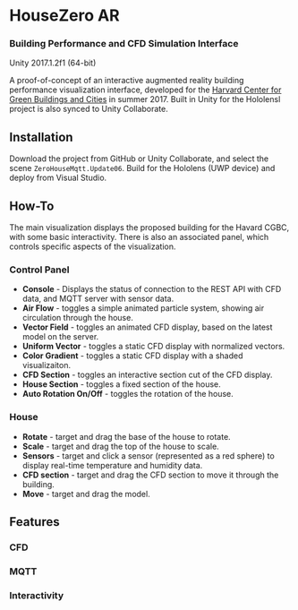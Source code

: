 # HouseZero AR
### Building Performance and CFD Simulation Interface
Unity 2017.1.2f1 (64-bit)

A proof-of-concept of an interactive augmented reality building performance visualization interface, developed for the [Harvard Center for Green Buildings and Cities](http://harvardcgbc.org/) in summer 2017. Built in Unity for the Hololensl project is also synced to Unity Collaborate.


## Installation
Download the project from GitHub or Unity Collaborate, and select the scene `ZeroHouseMqtt.Update06`. Build for the Hololens (UWP device) and deploy from Visual Studio.

## How-To
The main visualization displays the proposed building for the Havard CGBC, with some basic interactivity. There is also an associated panel, which controls specific aspects of the visualization.

### Control Panel
- **Console** - Displays the status of connection to the REST API with CFD data, and MQTT server with sensor data.
- **Air Flow** - toggles a simple animated particle system, showing air circulation through the house.
- **Vector Field** - toggles an animated CFD display, based on the latest model on the server.
- **Uniform Vector** - toggles a static CFD display with normalized vectors.
- **Color Gradient** - toggles a static CFD display with a shaded visualizaiton.
- **CFD Section** - toggles an interactive section cut of the CFD display.
- **House Section** - toggles a fixed section of the house.
- **Auto Rotation On/Off** - toggles the rotation of the house.

### House
- **Rotate** - target and drag the base of the house to rotate.
- **Scale** - target and drag the top of the house to scale.
- **Sensors** - target and click a sensor (represented as a red sphere) to display real-time temperature and humidity data.
- **CFD section** - target and drag the CFD section to move it through the building.
- **Move** - target and drag the model.

## Features

### CFD

### MQTT

### Interactivity
